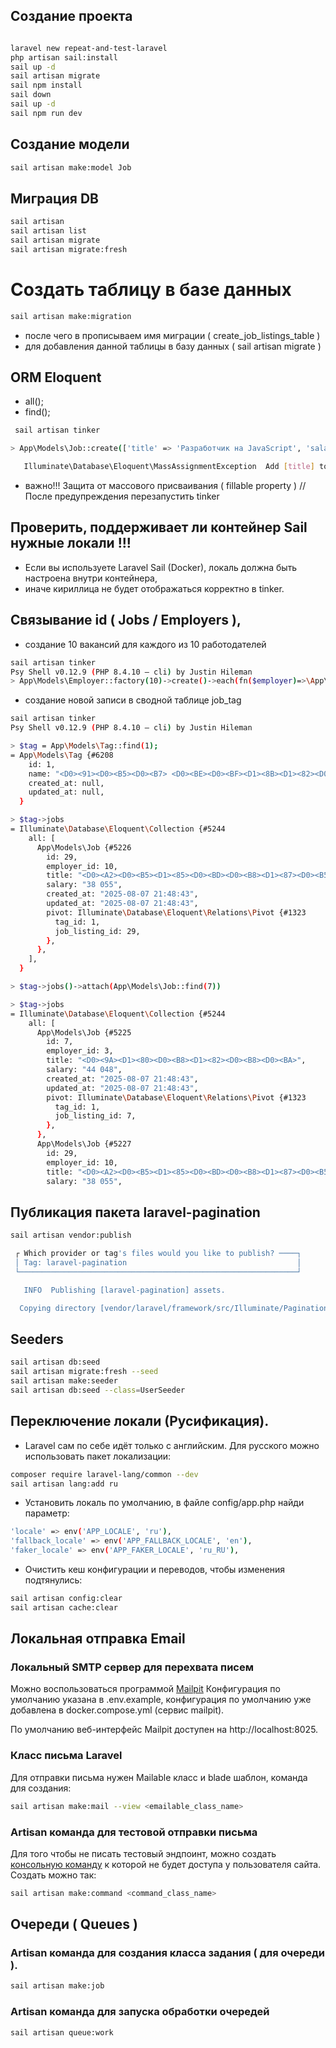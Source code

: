 ## Создание проекта

```sh

laravel new repeat-and-test-laravel
php artisan sail:install
sail up -d
sail artisan migrate
sail npm install
sail down
sail up -d
sail npm run dev

```

## Создание модели

```sh
sail artisan make:model Job
```

## Миграция DB

```sh
sail artisan
sail artisan list
sail artisan migrate
sail artisan migrate:fresh
```

# Создать таблицу в базе данных

```sh
sail artisan make:migration
```

-   после чего в прописываем имя миграции ( create_job_listings_table )
-   для добавления данной таблицы в базу данных ( sail artisan migrate )

## ORM Eloquent

-   all();
-   find();

```sh
 sail artisan tinker

> App\Models\Job::create(['title' => 'Разработчик на JavaScript', 'salary' => '90,000']);

   Illuminate\Database\Eloquent\MassAssignmentException  Add [title] to fillable property to allow mass assignment on [App\Models\Job].
```

-   важно!!! Защита от массового присваивания ( fillable property ) // После предупреждения перезапустить tinker

## Проверить, поддерживает ли контейнер Sail нужные локали !!!

-   Если вы используете Laravel Sail (Docker), локаль должна быть настроена внутри контейнера,
-   иначе кириллица не будет отображаться корректно в tinker.

## Связывание id ( Jobs / Employers ),

-   создание 10 вакансий для каждого из 10 работодателей

```sh
sail artisan tinker
Psy Shell v0.12.9 (PHP 8.4.10 — cli) by Justin Hileman
> App\Models\Employer::factory(10)->create()->each(fn($employer)=>\App\Models\Job::factory(10)->create(['employer_id' => $employer->id]));
```

-   создание новой записи в сводной таблице job_tag

```sh
sail artisan tinker
Psy Shell v0.12.9 (PHP 8.4.10 — cli) by Justin Hileman

> $tag = App\Models\Tag::find(1);
= App\Models\Tag {#6208
    id: 1,
    name: "<D0><91><D0><B5><D0><B7> <D0><BE><D0><BF><D1><8B><D1><82><D0><B0>",
    created_at: null,
    updated_at: null,
  }

> $tag->jobs
= Illuminate\Database\Eloquent\Collection {#5244
    all: [
      App\Models\Job {#5226
        id: 29,
        employer_id: 10,
        title: "<D0><A2><D0><B5><D1><85><D0><BD><D0><B8><D1><87><D0><B5><D1><81><D0><BA><D0><B8><D0><B9> <D0><BF><D0><B8><D1><81><D0><B0><D1><82><D0><B5><D0><BB><D1><8C>",
        salary: "38 055",
        created_at: "2025-08-07 21:48:43",
        updated_at: "2025-08-07 21:48:43",
        pivot: Illuminate\Database\Eloquent\Relations\Pivot {#1323
          tag_id: 1,
          job_listing_id: 29,
        },
      },
    ],
  }

> $tag->jobs()->attach(App\Models\Job::find(7))

> $tag->jobs
= Illuminate\Database\Eloquent\Collection {#5244
    all: [
      App\Models\Job {#5225
        id: 7,
        employer_id: 3,
        title: "<D0><9A><D1><80><D0><B8><D1><82><D0><B8><D0><BA>",
        salary: "44 048",
        created_at: "2025-08-07 21:48:43",
        updated_at: "2025-08-07 21:48:43",
        pivot: Illuminate\Database\Eloquent\Relations\Pivot {#1323
          tag_id: 1,
          job_listing_id: 7,
        },
      },
      App\Models\Job {#5227
        id: 29,
        employer_id: 10,
        title: "<D0><A2><D0><B5><D1><85><D0><BD><D0><B8><D1><87><D0><B5><D1><81><D0><BA><D0><B8><D0><B9> <D0><BF><D0><B8><D1><81><D0><B0><D1><82><D0><B5><D0><BB><D1><8C>",
        salary: "38 055",

```

## Публикация пакета laravel-pagination

```sh
sail artisan vendor:publish

 ┌ Which provider or tag's files would you like to publish? ────┐
 │ Tag: laravel-pagination                                      │
 └──────────────────────────────────────────────────────────────┘

   INFO  Publishing [laravel-pagination] assets.

  Copying directory [vendor/laravel/framework/src/Illuminate/Pagination/resources/views] to [resources/views/vendor/pagination] ............... DONE
```

## Seeders

```sh
sail artisan db:seed
sail artisan migrate:fresh --seed
sail artisan make:seeder
sail artisan db:seed --class=UserSeeder
```

## Переключение локали (Русификация).

-   Laravel сам по себе идёт только с английским. Для русского можно использовать пакет локализации:

```sh
composer require laravel-lang/common --dev
sail artisan lang:add ru
```

-   Установить локаль по умолчанию, в файле config/app.php найди параметр:

```sh
'locale' => env('APP_LOCALE', 'ru'),
'fallback_locale' => env('APP_FALLBACK_LOCALE', 'en'),
'faker_locale' => env('APP_FAKER_LOCALE', 'ru_RU'),
```

-   Очистить кеш конфигурации и переводов, чтобы изменения подтянулись:

```sh
sail artisan config:clear
sail artisan cache:clear
```

## Локальная отправка Email

### Локальный SMTP сервер для перехвата писем

Можно воспользоваться программой [Mailpit](https://mailpit.axllent.org/docs/install/docker/)
Конфигурация по умолчанию указана в .env.example, конфигурация по умолчанию уже добавлена в docker.compose.yml (сервис mailpit).

По умолчанию веб-интерфейс Mailpit доступен на http://localhost:8025.

### Класс письма Laravel

Для отправки письма нужен Mailable класс и blade шаблон, команда для создания:

```sh
sail artisan make:mail --view <emailable_class_name>
```

### Artisan команда для тестовой отправки письма

Для того чтобы не писать тестовый эндпоинт, можно создать [консольную команду](https://laravel.com/docs/12.x/artisan#writing-commands) к которой не будет доступа у пользователя сайта. Создать можно так:

```sh
sail artisan make:command <command_class_name>
```

## Очереди ( Queues )

### Artisan команда для создания класса задания ( для очереди ).

```sh
sail artisan make:job
```

### Artisan команда для запуска обработки очередей

```sh
sail artisan queue:work
```
